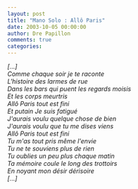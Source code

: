 ```yaml
---
layout: post
title: "Mano Solo : Allô Paris"
date: 2003-10-05 00:00:00
author: Dre Papillon
comments: true
categories: 
---
```



*[...]<BR>Comme chaque soir je te raconte<BR>L'histoire des larmes de rue<BR>Dans les bars qui puent les regards moisis<BR>Et les corps meurtris<BR>Allô Paris tout est fini<BR>Et putain Je suis fatigué<BR>J'aurais voulu quelque chose de bien<BR>J'aurais voulu que tu me dises viens<BR>Allô Paris tout est fini<BR>Tu m'as tout pris même l'envie<BR>Tu ne te souviens plus de rien<BR>Tu oublies un peu plus chaque matin<BR>Ta mémoire coule le long des trottoirs<BR>En noyant mon désir dérisoire<BR>[...]*
